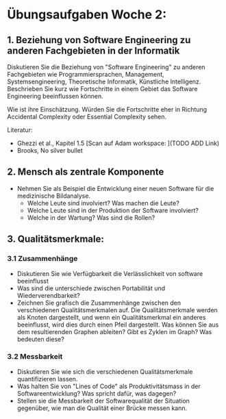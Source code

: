 # Übungsaufgaben Woche 2:

## 1. Beziehung von Software Engineering zu anderen Fachgebieten in der Informatik
Diskutieren Sie die Beziehung von "Software Engineering" zu anderen Fachgebieten wie 
Programmiersprachen, Management, Systemsengineering, Theoretische Informatik, Künstliche Intelligenz.
Beschrieben Sie kurz wie Fortschritte in einem Gebiet das Software Engineering beeinflussen können.

Wie ist ihre Einschätzung. Würden Sie die Fortschritte eher in Richtung Accidental Complexity oder Essential Complexity sehen.

Literatur: 
* Ghezzi et al., Kapitel 1.5 [Scan auf Adam workspace: ](TODO ADD Link)
* Brooks, No silver bullet


## 2. Mensch als zentrale Komponente 
* Nehmen Sie als Beispiel die Entwicklung einer neuen Software für die medizinische Bildanalyse. 
    * Welche Leute sind involviert? Was machen die Leute?
    * Welche Leute sind in der Produktion der Software involviert?
    * Welche in der Wartung? Was sind die Rollen?

## 3. Qualitätsmerkmale: 

### 3.1 Zusammenhänge
* Diskutieren Sie wie Verfügbarkeit die Verlässlichkeit von software beeinflusst
* Was sind die unterschiede zwischen Portabilität und Wiederverendbarkeit?
* Zeichnen Sie grafisch die Zusammenhänge zwischen den verschiedenen Qualitätsmerkmalen auf. Die Qualitätsmerkmale werden als 
Knoten dargestellt, und wenn ein Qualitätsmerkmal ein anderes beeinflusst, wird dies durch einen Pfeil dargestellt. 
Was können Sie aus dem resultierenden Graphen ableiten?
Gibt es Zyklen im Graph? Was bedeuten diese?


### 3.2 Messbarkeit

* Diskutieren Sie wie sich die verschiedenen Qualitätsmerkmale quantifizieren lassen. 
* Was halten Sie von "Lines of Code" als Produktivitätsmass in der Softwareentwicklung? Was spricht dafür, was dagegen?
* Stellen sie die Messbarkeit der Softwarequalität der Situation gegenüber, wie man die Qualität einer Brücke messen kann. 



